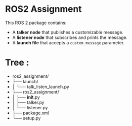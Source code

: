 # ROS2 Assignment

This ROS 2 package contains:
- A **talker node** that publishes a customizable message.
- A **listener node** that subscribes and prints the message.
- A **launch file** that accepts a `custom_message` parameter. 

# Tree : 
- ros2_assignment/
- ├── launch/
- │   └── talk_listen_launch.py
- ├── ros2_assignment/
- │   ├── __init__.py
- │   ├── talker.py
- │   └── listener.py
- ├── package.xml
- └── setup.py

